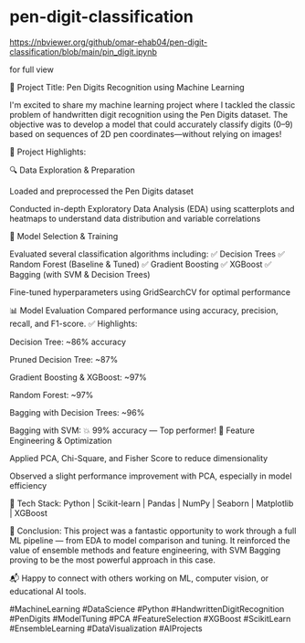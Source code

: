# pen-digit-classification

https://nbviewer.org/github/omar-ehab04/pen-digit-classification/blob/main/pin_digit.ipynb

for full view

🎯 Project Title: Pen Digits Recognition using Machine Learning

I'm excited to share my machine learning project where I tackled the classic problem of handwritten digit recognition using the Pen Digits dataset. The objective was to develop a model that could accurately classify digits (0–9) based on sequences of 2D pen coordinates—without relying on images!

🚀 Project Highlights:

🔍 Data Exploration & Preparation

Loaded and preprocessed the Pen Digits dataset

Conducted in-depth Exploratory Data Analysis (EDA) using scatterplots and heatmaps to understand data distribution and variable correlations

🧠 Model Selection & Training

Evaluated several classification algorithms including:
✅ Decision Trees
✅ Random Forest (Baseline & Tuned)
✅ Gradient Boosting
✅ XGBoost
✅ Bagging (with SVM & Decision Trees)

Fine-tuned hyperparameters using GridSearchCV for optimal performance

📊 Model Evaluation
Compared performance using accuracy, precision, recall, and F1-score.
✅ Highlights:

Decision Tree: ~86% accuracy

Pruned Decision Tree: ~87%

Gradient Boosting & XGBoost: ~97%

Random Forest: ~97%

Bagging with Decision Trees: ~96%

Bagging with SVM: 💥 99% accuracy — Top performer!
🔬 Feature Engineering & Optimization

Applied PCA, Chi-Square, and Fisher Score to reduce dimensionality

Observed a slight performance improvement with PCA, especially in model efficiency

🧰 Tech Stack:
Python | Scikit-learn | Pandas | NumPy | Seaborn | Matplotlib | XGBoost

📌 Conclusion:
This project was a fantastic opportunity to work through a full ML pipeline — from EDA to model comparison and tuning. It reinforced the value of ensemble methods and feature engineering, with SVM Bagging proving to be the most powerful approach in this case.

📬 Happy to connect with others working on ML, computer vision, or educational AI tools.

#MachineLearning #DataScience #Python #HandwrittenDigitRecognition #PenDigits #ModelTuning #PCA #FeatureSelection #XGBoost #ScikitLearn #EnsembleLearning #DataVisualization #AIProjects
